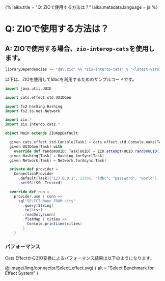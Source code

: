 {%
laika.title = "Q: ZIOで使用する方法は？"
laika.metadata.language = ja
%}

# Q: ZIOで使用する方法は？

## A: ZIOで使用する場合、`zio-interop-cats`を使用します。

```scala
libraryDependencies += "dev.zio" %% "zio-interop-cats" % "<latest-version>"
```

以下は、ZIOを使用してldbcを利用するためのサンプルコードです。

```scala 3 mdoc
import java.util.UUID

import cats.effect.std.UUIDGen

import fs2.hashing.Hashing
import fs2.io.net.Network

import zio.*
import zio.interop.catz.*

object Main extends ZIOAppDefault:

  given cats.effect.std.Console[Task] = cats.effect.std.Console.make[Task]
  given UUIDGen[Task] with
    override def randomUUID: Task[UUID] = ZIO.attempt(UUID.randomUUID())
  given Hashing[Task] = Hashing.forSync[Task]
  given Network[Task] = Network.forAsync[Task]

  private def provider =
    ConnectionProvider
      .default[Task]("127.0.0.1", 13306, "ldbc", "password", "world")
      .setSSL(SSL.Trusted)

  override def run =
    provider.use { conn =>
      sql"SELECT Name FROM city"
        .query[String]
        .to[List]
        .readOnly(conn)
        .flatMap { cities =>
          Console.printLine(cities)
        }
    }
```

### パフォーマンス

Cats EffectからZIO変換によるパフォーマンス結果は以下のようになります。

@:image(/img/connector/Select_effect.svg) {
alt = "Select Benchmark for Effect System"
}
